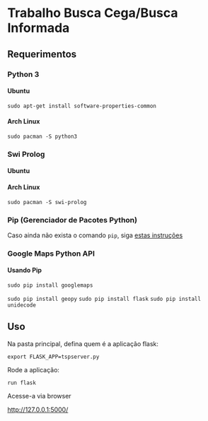 # Trabalho Busca Cega/Busca Informada

## Requerimentos

### Python  3

#### Ubuntu

`sudo apt-get install software-properties-common`

#### Arch Linux

`sudo pacman -S python3`

### Swi Prolog

#### Ubuntu

#### Arch Linux
`sudo pacman -S swi-prolog`

### Pip (Gerenciador de Pacotes Python)

Caso ainda não exista o comando `pip`, siga <a href="https://pip.pypa.io/en/stable/installing/"> estas instruções</a>

### Google Maps Python API

#### Usando Pip 
`sudo pip install googlemaps`

`sudo pip install geopy`
`sudo pip install flask`
`sudo pip install unidecode`
## Uso

Na pasta principal, defina quem é a aplicação flask:

`export FLASK_APP=tspserver.py`

Rode a aplicação:

`run flask`

Acesse-a via browser 

http://127.0.0.1:5000/
